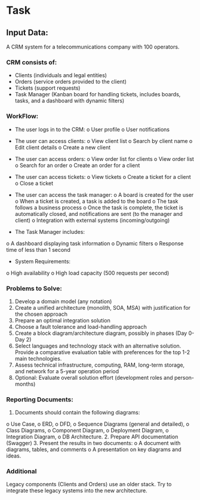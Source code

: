 # Task
## Input Data:

A CRM system for a telecommunications company with 100 operators.

### CRM consists of:

- Clients (individuals and legal entities)
- Orders (service orders provided to the client)
- Tickets (support requests)
- Task Manager (Kanban board for handling tickets, includes boards, tasks, and a dashboard with dynamic filters)

### WorkFlow:

- The user logs in to the CRM:
o User profile
o User notifications

- The user can access clients:
o View client list
o Search by client name
o Edit client details
o Create a new client

- The user can access orders:
o View order list for clients
o View order list
o Search for an order
o Create an order for a client

- The user can access tickets:
o View tickets
o Create a ticket for a client
o Close a ticket

- The user can access the task manager:
o A board is created for the user
o When a ticket is created, a task is added to the board
o The task follows a business process
o Once the task is complete, the ticket is automatically closed, and notifications are sent (to the manager and client)
o Integration with external systems (incoming/outgoing)

- The Task Manager includes:

o A dashboard displaying task information
o Dynamic filters
o Response time of less than 1 second

- System Requirements:

o High availability 
o High load capacity (500 requests per second)

### Problems to Solve:

1. Develop a domain model (any notation)
2. Create a unified architecture (monolith, SOA, MSA) with justification for the chosen approach
3. Prepare an optimal integration solution
4. Choose a fault tolerance and load-handling approach
5. Create a block diagram/architecture diagram, possibly in phases (Day 0-Day 2)
6. Select languages and technology stack with an alternative solution. Provide a comparative evaluation table with preferences for the top 1-2 main technologies.
7. Assess technical infrastructure, computing, RAM, long-term storage, and network for a 5-year operation period
8. Optional: Evaluate overall solution effort (development roles and person-months)

### Reporting Documents:

1. Documents should contain the following diagrams:

o Use Case, 
o ERD, 
o DFD, 
o Sequence Diagrams (general and detailed), 
o Class Diagrams, 
o Component Diagram, 
o Deployment Diagram, 
o Integration Diagram, 
o DB Architecture.
2. Prepare API documentation (Swagger)
3. Present the results in two documents:
o A document with diagrams, tables, and comments
o A presentation on key diagrams and ideas.

### Additional
Legacy components (Clients and Orders) use an older stack. Try to integrate these legacy systems into the new architecture.



